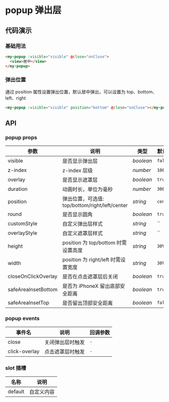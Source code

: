 # popup 弹出层

## 代码演示

### 基础用法

```html
<my-popup :visible="visible" @close="onClose">
  <view>居中</view>
</my-popup>
```

### 弹出位置

通过 position 属性设置弹出位置，默认居中弹出，可以设置为 top、bottom、left、right

```html
<my-popup :visible="visible" position="bottom" @close="onClose"></my-popup>
```

## API

### popup props

| 参数                | 说明                                           | 类型      | 默认值   |
| ------------------- | ---------------------------------------------- | --------- | -------- |
| visible             | 是否显示弹出层                                 | _boolean_ | `false`  |
| z-index             | z-index 层级                                   | _number_  | `100`    |
| overlay             | 是否显示遮罩层                                 | _boolean_ | `true`   |
| duration            | 动画时长，单位为毫秒                           | _number_  | `300`    |
| position            | 弹出位置，可选值: top/bottom/right/left/center | _string_  | `center` |
| round               | 是否显示圆角                                   | _boolean_ | `true`   |
| customStyle         | 自定义弹出层样式                               | _string_  | ``       |
| overlayStyle        | 自定义遮罩层样式                               | _string_  | ``       |
| height              | position 为 top/bottom 时需设置高度            | _string_  | `30%`    |
| width               | position 为 right/left 时需设置宽度            | _string_  | `30%`    |
| closeOnClickOverlay | 是否在点击遮罩层后关闭                         | _boolean_ | `true`   |
| safeAreaInsetBottom | 是否为 iPhoneX 留出底部安全距离                | _boolean_ | `true`   |
| safeAreaInsetTop    | 是否留出顶部安全距离                           | _boolean_ | `false`  |

### popup events

| 事件名        | 说明             | 回调参数 |
| ------------- | ---------------- | -------- |
| close         | 关闭弹出层时触发 | `-`      |
| click-overlay | 点击遮罩层时触发 | `-`      |

### slot 插槽

| 名称    | 说明       |
| ------- | ---------- |
| default | 自定义内容 |

